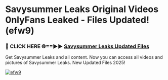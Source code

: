 # Savysummer Leaks Original Videos 0nlyFans Leaked - Files Updated! (efw9)

<h3>🔴 CLICK HERE 🌐==►► <a href="https://tinyurl.com/ehrbuxhb" rel="nofollow">Savysummer Leaks Updated Files</a></h3>

Get Savysummer Leaks and all content. Now you can access all videos and pictures of Savysummer Leaks. New Updated Files 2025!

[![efw9](https://i.imgur.com/lVYEuWS.gif)](https://tinyurl.com/ehrbuxhb)
